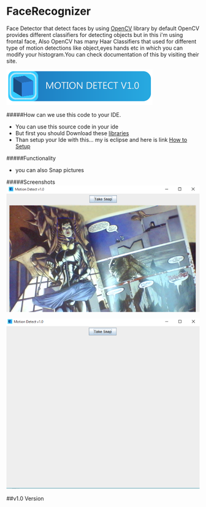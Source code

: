# FaceRecognizer
Face Detector that detect faces by using <a href="opencv.org/" target="_blank">OpenCV</a> library by default OpenCV provides different classifiers for detecting objects but in this i'm using frontal face, Also OpenCV has many Haar Classifiers that used for different type of motion detections like object,eyes hands etc in which you can modify your histogram.You can check documentation of this by visiting their site.

![image1](/res/sc0.png)

#####How can we use this code to your IDE.
* You can use this source code in your ide
* But first you should Download these <a href="http://opencv.org/downloads.html" target="_blank">libraries</a>
* Than setup your Ide with this... my is eclipse and here is link <a href="http://docs.opencv.org/2.4/doc/tutorials/introduction/java_eclipse/java_eclipse.html" target="_blank">How to Setup</a> 

#####Functionality
* you can also Snap pictures

#####Screenshots
![image2](/res/sc1.png)

![image3](/res/sc2.png)

##v1.0
Version
